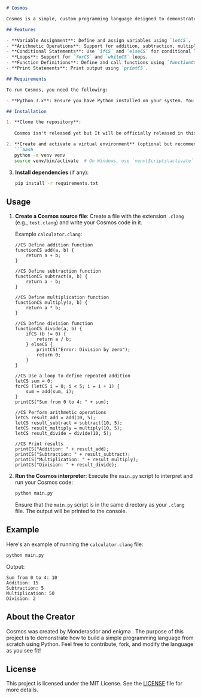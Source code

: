 

```markdown
# Cosmos 

Cosmos is a simple, custom programming language designed to demonstrate basic language features such as variables, arithmetic operations, loops, and function definitions. This language is built using Python and showcases how to create a lexer, parser, and evaluator for a custom syntax.

## Features

- **Variable Assignment**: Define and assign variables using `letCS`.
- **Arithmetic Operations**: Support for addition, subtraction, multiplication, and division.
- **Conditional Statements**: Use `ifCS` and `elseCS` for conditional logic.
- **Loops**: Support for `forCS` and `whileCS` loops.
- **Function Definitions**: Define and call functions using `functionCS`.
- **Print Statements**: Print output using `printCS`.

## Requirements

To run Cosmos, you need the following:

- **Python 3.x**: Ensure you have Python installed on your system. You can download it from [python.org](https://www.python.org/downloads/).

## Installation

1. **Clone the repository**:
   
   Cosmos isn't released yet but It will be officially released in this repository after a week. you can download it with git and use the simple tutorial down thare.Enjoy!

2. **Create and activate a virtual environment** (optional but recommended):
   ```bash
   python -m venv venv
   source venv/bin/activate  # On Windows, use `venv\Scripts\activate`
   ```

3. **Install dependencies** (if any):
   ```bash
   pip install -r requirements.txt
   ```

## Usage

1. **Create a Cosmos source file**:
   Create a file with the extension `.clang` (e.g., `test.clang`) and write your Cosmos code in it.

   Example `calculator.clang`:
   ```plaintext
   //CS Define addition function
   functionCS add(a, b) {
       return a + b;
   }

   //CS Define subtraction function
   functionCS subtract(a, b) {
       return a - b;
   }

   //CS Define multiplication function
   functionCS multiply(a, b) {
       return a * b;
   }

   //CS Define division function
   functionCS divide(a, b) {
       ifCS (b != 0) {
           return a / b;
       } elseCS {
           printCS("Error: Division by zero");
           return 0;
       }
   }

   //CS Use a loop to define repeated addition
   letCS sum = 0;
   forCS (letCS i = 0; i < 5; i = i + 1) {
       sum = add(sum, i);
   }
   printCS("Sum from 0 to 4: " + sum);

   //CS Perform arithmetic operations
   letCS result_add = add(10, 5);
   letCS result_subtract = subtract(10, 5);
   letCS result_multiply = multiply(10, 5);
   letCS result_divide = divide(10, 5);

   //CS Print results
   printCS("Addition: " + result_add);
   printCS("Subtraction: " + result_subtract);
   printCS("Multiplication: " + result_multiply);
   printCS("Division: " + result_divide);
   ```

2. **Run the Cosmos interpreter**:
   Execute the `main.py` script to interpret and run your Cosmos code:
   ```bash
   python main.py
   ```

   Ensure that the `main.py` script is in the same directory as your `.clang` file. The output will be printed to the console.

## Example

Here's an example of running the `calculator.clang` file:

```bash
python main.py
```

Output:
```plaintext
Sum from 0 to 4: 10
Addition: 15
Subtraction: 5
Multiplication: 50
Division: 2
```

## About the Creator

Cosmos was created by Monderasdor and enigma . The purpose of this project is to demonstrate how to build a simple programming language from scratch using Python. Feel free to contribute, fork, and modify the language as you see fit!

## License

This project is licensed under the MIT License. See the [LICENSE](LICENSE) file for more details.
```
